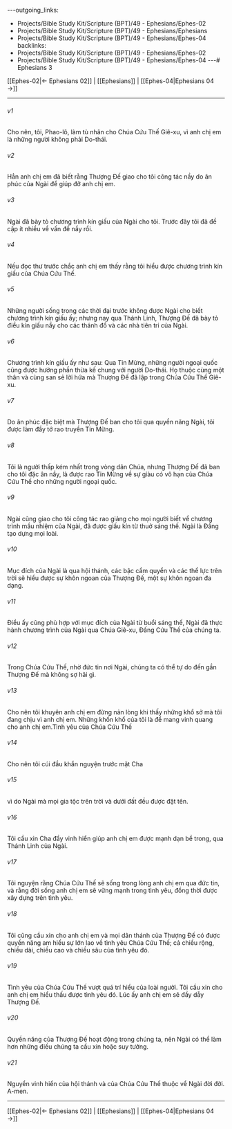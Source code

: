 ---outgoing_links:
  - Projects/Bible Study Kit/Scripture (BPT)/49 - Ephesians/Ephes-02
  - Projects/Bible Study Kit/Scripture (BPT)/49 - Ephesians/Ephesians
  - Projects/Bible Study Kit/Scripture (BPT)/49 - Ephesians/Ephes-04
backlinks:
  - Projects/Bible Study Kit/Scripture (BPT)/49 - Ephesians/Ephes-02
  - Projects/Bible Study Kit/Scripture (BPT)/49 - Ephesians/Ephes-04
---# Ephesians 3

[[Ephes-02|← Ephesians 02]] | [[Ephesians]] | [[Ephes-04|Ephesians 04 →]]
***



###### v1 
Cho nên, tôi, Phao-lô, làm tù nhân cho Chúa Cứu Thế Giê-xu, vì anh chị em là những người không phải Do-thái. 

###### v2 
Hẳn anh chị em đã biết rằng Thượng Đế giao cho tôi công tác nầy do ân phúc của Ngài để giúp đỡ anh chị em. 

###### v3 
Ngài đã bày tỏ chương trình kín giấu của Ngài cho tôi. Trước đây tôi đã đề cập ít nhiều về vấn đề nầy rồi. 

###### v4 
Nếu đọc thư trước chắc anh chị em thấy rằng tôi hiểu được chương trình kín giấu của Chúa Cứu Thế. 

###### v5 
Những người sống trong các thời đại trước không được Ngài cho biết chương trình kín giấu ấy; nhưng nay qua Thánh Linh, Thượng Đế đã bày tỏ điều kín giấu nầy cho các thánh đồ và các nhà tiên tri của Ngài. 

###### v6 
Chương trình kín giấu ấy như sau: Qua Tin Mừng, những người ngoại quốc cũng được hưởng phần thừa kế chung với người Do-thái. Họ thuộc cùng một thân và cùng san sẻ lời hứa mà Thượng Đế đã lập trong Chúa Cứu Thế Giê-xu. 

###### v7 
Do ân phúc đặc biệt mà Thượng Đế ban cho tôi qua quyền năng Ngài, tôi được làm đầy tớ rao truyền Tin Mừng. 

###### v8 
Tôi là người thấp kém nhất trong vòng dân Chúa, nhưng Thượng Đế đã ban cho tôi đặc ân nầy, là được rao Tin Mừng về sự giàu có vô hạn của Chúa Cứu Thế cho những người ngoại quốc. 

###### v9 
Ngài cũng giao cho tôi công tác rao giảng cho mọi người biết về chương trình mầu nhiệm của Ngài, đã được giấu kín từ thuở sáng thế. Ngài là Đấng tạo dựng mọi loài. 

###### v10 
Mục đích của Ngài là qua hội thánh, các bậc cầm quyền và các thế lực trên trời sẽ hiểu được sự khôn ngoan của Thượng Đế, một sự khôn ngoan đa dạng. 

###### v11 
Điều ấy cũng phù hợp với mục đích của Ngài từ buổi sáng thế, Ngài đã thực hành chương trình của Ngài qua Chúa Giê-xu, Đấng Cứu Thế của chúng ta. 

###### v12 
Trong Chúa Cứu Thế, nhờ đức tin nơi Ngài, chúng ta có thể tự do đến gần Thượng Đế mà không sợ hãi gì. 

###### v13 
Cho nên tôi khuyên anh chị em đừng nản lòng khi thấy những khổ sở mà tôi đang chịu vì anh chị em. Những khốn khổ của tôi là để mang vinh quang cho anh chị em.Tình yêu của Chúa Cứu Thế 

###### v14 
Cho nên tôi cúi đầu khẩn nguyện trước mặt Cha 

###### v15 
vì do Ngài mà mọi gia tộc trên trời và dưới đất đều được đặt tên. 

###### v16 
Tôi cầu xin Cha đầy vinh hiển giúp anh chị em được mạnh dạn bề trong, qua Thánh Linh của Ngài. 

###### v17 
Tôi nguyện rằng Chúa Cứu Thế sẽ sống trong lòng anh chị em qua đức tin, và rằng đời sống anh chị em sẽ vững mạnh trong tình yêu, đồng thời được xây dựng trên tình yêu. 

###### v18 
Tôi cũng cầu xin cho anh chị em và mọi dân thánh của Thượng Đế có được quyền năng am hiểu sự lớn lao về tình yêu Chúa Cứu Thế; cả chiều rộng, chiều dài, chiều cao và chiều sâu của tình yêu đó. 

###### v19 
Tình yêu của Chúa Cứu Thế vượt quá trí hiểu của loài người. Tôi cầu xin cho anh chị em hiểu thấu được tình yêu đó. Lúc ấy anh chị em sẽ đầy dẫy Thượng Đế. 

###### v20 
Quyền năng của Thượng Đế hoạt động trong chúng ta, nên Ngài có thể làm hơn những điều chúng ta cầu xin hoặc suy tưởng. 

###### v21 
Nguyền vinh hiển của hội thánh và của Chúa Cứu Thế thuộc về Ngài đời đời. A-men.

***
[[Ephes-02|← Ephesians 02]] | [[Ephesians]] | [[Ephes-04|Ephesians 04 →]]
